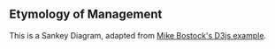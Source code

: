 Etymology of Management
-----------------------
This is a Sankey Diagram, adapted from [Mike Bostock's D3js example](//bost.ocks.org/mike/sankey/).
